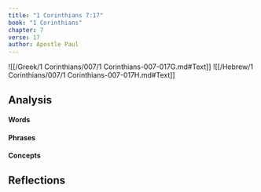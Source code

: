 ```yaml
---
title: "1 Corinthians 7:17"
book: "1 Corinthians"
chapter: 7
verse: 17
author: Apostle Paul
---
```

![[/Greek/1 Corinthians/007/1 Corinthians-007-017G.md#Text]]
![[/Hebrew/1 Corinthians/007/1 Corinthians-007-017H.md#Text]]

## Analysis

#### Words

#### Phrases

#### Concepts

## Reflections
